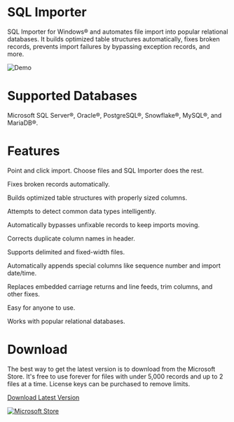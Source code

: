 # SQL Importer
SQL Importer for Windows® and automates file import into popular relational databases. It builds optimized table structures automatically, fixes broken records, prevents import failures by bypassing exception records, and more. 

![Demo](https://www.cullinet.com/images/sql_importer_demo.gif)

# Supported Databases
Microsoft SQL Server®, Oracle®, PostgreSQL®, Snowflake®, MySQL®, and MariaDB®.

# Features
Point and click import. Choose files and SQL Importer does the rest.

Fixes broken records automatically.

Builds optimized table structures with properly sized columns.

Attempts to detect common data types intelligently.

Automatically bypasses unfixable records to keep imports moving.

Corrects duplicate column names in header.

Supports delimited and fixed-width files.

Automatically appends special columns like sequence number and import date/time.

Replaces embedded carriage returns and line feeds, trim columns, and other fixes.

Easy for anyone to use.

Works with popular relational databases.

# Download
The best way to get the latest version is to download from the Microsoft Store. It's free to use forever for files with under 5,000 records and up to 2 files at a time. License keys can be purchased to remove limits.

[Download Latest Version](https://apps.microsoft.com/store/detail/XP9M2FBRLMTWKV)

[![Microsoft Store](https://get.microsoft.com/images/en-us%20dark.svg)](https://apps.microsoft.com/store/detail/XP9M2FBRLMTWKV)
